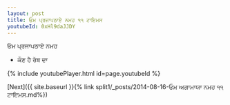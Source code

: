 ```yaml
---
layout: post
title: ਓਮ ਪ੍ਰਜਾਪਠਾਏ ਨਮਹ ੧੧ ਟਾਇਮਸ
youtubeId: 0xHl9daJJDY
---
```

 
 
 ਓਮ ਪ੍ਰਜਾਪਠਾਏ ਨਮਹ  
 
 -  ਕੌਣ ਹੈ ਰੱਬ ਦਾ 
 
  
 
  
 
 
 
 
 
 


{% include youtubePlayer.html id=page.youtubeId %}
 
[Next]({{ site.baseurl }}{% link  split1/_posts/2014-08-16-ਓਮ ਅਗਾਮਾਯਾ ਨਮਹ ੧੧ ਟਾਇਮਸ.md%})
 

